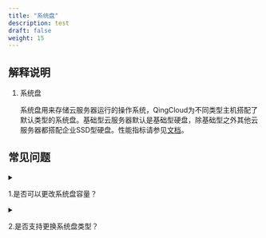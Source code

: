 ```yaml
---
title: "系统盘"
description: test
draft: false
weight: 15
---
```


## 解释说明

1. 系统盘

   系统盘用来存储云服务器运行的操作系统，QingCloud为不同类型主机搭配了默认类型的系统盘。基础型云服务器默认是基础型硬盘，除基础型之外其他云服务器都搭配企业SSD型硬盘。性能指标请参见[文档](/storage/disk/intro/introduction/#产品类型)。

## 常见问题

<details>
<summary><p>
  1.是否可以更改系统盘容量？
  </p></summary>
<p>
  只支持增加容量，即扩容。在更改云服务器配置处操作。
  </p>
</details>

<details>
<summary><p>
  2.是否支持更换系统盘类型？
  </p></summary>
<p>
  不同类型云服务器搭配默认类型系统盘，暂不支持更换类型。
  </p>
</details>





